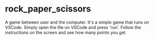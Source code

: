 # rock_paper_scissors
A game between user and the computer. It's a simple game that runs on VSCode. Simply open the file on VSCode and press 'run'. Follow the instructions on the screen and see how many points you get.
